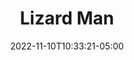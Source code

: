 ---
title: Lizard Man
date: 2022-11-10T10:33:21-05:00
draft: false
layout: national_monster_card
monster_manual: basic

Name: Lizard Man
Body_points: 20+
Strength_bonus: '4'
threshold: '2'
rips_from: Pin/Bind
Descriptive Phrase: Green scaled Humanoid
Type: Reptoid
APL: 2+
Movement: Wandering
Inteligence: Normal
Society: Tribal
Motivation: Survival and Advancement of the tribe
armor: None
offensive_abilities: May Possess Skills as PC
defensive_abilities: Add Character Body May Act Normally Underwater for 10 Minutes
vulnerabilities: Double Damage from Ice
spells: By Skills
pyramid: None
rec_treasure: ''
notes: ''
weapon_use: By Skills
claws: 'Short/Long '
base_damage_call: Small Weapon - 3 Normal Short/Longsword - 4 Normal Two Handed - 7 Normal

at_death: Remains
healed_by: Healing
immune_to: Waylay 2
Protectives: None to Start
Zone: B
---